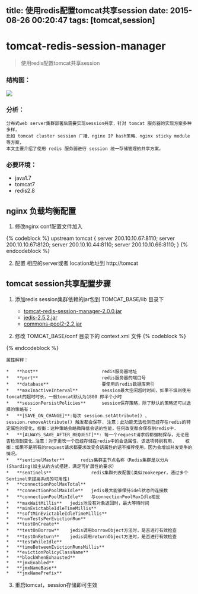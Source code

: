 title: 使用redis配置tomcat共享session
date: 2015-08-26 00:20:47
tags: [tomcat,session]
---
# tomcat-redis-session-manager

> 使用redis配置tomcat共享session

### 结构图：

<img src="http://images.cnitblog.com/blog/536814/201501/301356402377480.png"/>

### 分析：

	分布式web server集群部署后需要实现session共享，针对 tomcat 服务器的实现方案多种多样，
	比如 tomcat cluster session 广播、nginx IP hash策略、nginx sticky module等方案，
	本文主要介绍了使用 redis 服务器进行 session 统一存储管理的共享方案。

### 必要环境：

* java1.7
* tomcat7
* redis2.8



## nginx 负载均衡配置

1. 修改nginx conf配置文件加入

{% codeblock %}
upstream tomcat {
	server 200.10.10.67:8110;
	server 200.10.10.67:8120;
	server 200.10.10.44:8110;
	server 200.10.10.66:8110;
}
{% endcodeblock %}
		

2. 配置 相应的server或者 location地址到 http://tomcat


## tomcat session共享配置步骤

1. 添加redis session集群依赖的jar包到 TOMCAT_BASE/lib 目录下

	* <a href="https://github.com/izerui/tomcat-redis-session-manager/blob/master/jar/tomcat-redis-session-manager-2.0.0.jar?raw=true" target="_blank">tomcat-redis-session-manager-2.0.0.jar</a>
	* <a href="https://github.com/izerui/tomcat-redis-session-manager/blob/master/jar/jedis-2.5.2.jar?raw=true" target="_blank">jedis-2.5.2.jar</a>
	* <a href="https://github.com/izerui/tomcat-redis-session-manager/blob/master/jar/commons-pool2-2.2.jar?raw=true" target="_blank">commons-pool2-2.2.jar</a>


2. 修改 TOMCAT_BASE/conf 目录下的 context.xml 文件
{% codeblock %}
<Valve className="com.orangefunction.tomcat.redissessions.RedisSessionHandlerValve" />
<Manager className="com.orangefunction.tomcat.redissessions.RedisSessionManager"
 host="localhost"
 port="6379"
 database="0"
 maxInactiveInterval="60"
 sessionPersistPolicies="PERSIST_POLICY_1,PERSIST_POLICY_2,.."
 sentinelMaster="SentinelMasterName"
 sentinels="sentinel-host-1:port,sentinel-host-2:port,.."/>
{% endcodeblock %}

	属性解释：

	*	**host** 						redis服务器地址
	*	**port** 						redis服务器的端口号
	*	**database** 					要使用的redis数据库索引
	*	**maxInactiveInterval** 		session最大空闲超时时间，如果不填则使用tomcat的超时时长，一般tomcat默认为1800 即半个小时
	*	**sessionPersistPolicies**		session保存策略，除了默认的策略还可以选择的策略有：
	*	**[SAVE_ON_CHANGE]**:每次 session.setAttribute() 、 session.removeAttribute() 触发都会保存. 注意：此功能无法检测已经存在redis的特定属性的变化，权衡：这种策略会略微降低会话的性能，任何改变都会保存到redis中.
	*	**[ALWAYS_SAVE_AFTER_REQUEST]**: 每一个request请求后都强制保存，无论是否检测到变化.注意：对于更改一个已经存储在redis中的会话属性，该选项特别有用. 	权衡：如果不是所有的request请求都要求改变会话属性的话不推荐使用，因为会增加并发竞争的情况。
	* 	**sentinelMaster**		redis集群主节点名称（Redis集群是以分片(Sharding)加主从的方式搭建，满足可扩展性的要求）
	* 	**sentinels**				redis集群列表配置(类似zookeeper，通过多个Sentinel来提高系统的可用性)
	* 	**connectionPoolMaxTotal**	
	* 	**connectionPoolMaxIdle**	jedis最大能够保持idel状态的连接数
	* 	**connectionPoolMinIdle**	与connectionPoolMaxIdle相反
	* 	**maxWaitMillis**	jedis池没有对象返回时，最大等待时间
	* 	**minEvictableIdleTimeMillis**
	* 	**softMinEvictableIdleTimeMillis**
	* 	**numTestsPerEvictionRun**
	* 	**testOnCreate**
	* 	**testOnBorrow**	jedis调用borrowObject方法时，是否进行有效检查
	* 	**testOnReturn**	jedis调用returnObject方法时，是否进行有效检查
	* 	**testWhileIdle**
	* 	**timeBetweenEvictionRunsMillis**
	* 	**evictionPolicyClassName**
	* 	**blockWhenExhausted**
	* 	**jmxEnabled**
	* 	**jmxNameBase**
	* 	**jmxNamePrefix**

3. 重启tomcat，session存储即可生效

